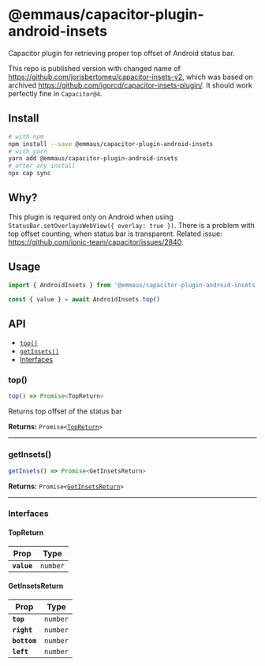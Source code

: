 # @emmaus/capacitor-plugin-android-insets

Capacitor plugin for retrieving proper top offset of Android status bar.

This repo is published version with changed name of https://github.com/jorisbertomeu/capacitor-insets-v2, which was based on archived https://github.com/igorcd/capacitor-insets-plugin/. It should work perfectly fine in `Capacitor@4`.

## Install

```bash
# with npm
npm install --save @emmaus/capacitor-plugin-android-insets
# with yarn
yarn add @emmaus/capacitor-plugin-android-insets
# after any install
npx cap sync
```

## Why?

This plugin is required only on Android when using `StatusBar.setOverlaysWebView({ overlay: true })`. There is a problem with top offset counting, when status bar is transparent. Related issue: https://github.com/ionic-team/capacitor/issues/2840.

## Usage

```ts
import { AndroidInsets } from '@emmaus/capacitor-plugin-android-insets'

const { value } = await AndroidInsets.top()
```

## API

<docgen-index>

- [`top()`](#top)
- [`getInsets()`](#getinsets)
- [Interfaces](#interfaces)

</docgen-index>

<docgen-api>
<!--Update the source file JSDoc comments and rerun docgen to update the docs below-->

### top()

```typescript
top() => Promise<TopReturn>
```

Returns top offset of the status bar

**Returns:** <code>Promise&lt;<a href="#topreturn">TopReturn</a>&gt;</code>

---

### getInsets()

```typescript
getInsets() => Promise<GetInsetsReturn>
```

**Returns:** <code>Promise&lt;<a href="#getinsetsreturn">GetInsetsReturn</a>&gt;</code>

---

### Interfaces

#### TopReturn

| Prop        | Type                |
| ----------- | ------------------- |
| **`value`** | <code>number</code> |

#### GetInsetsReturn

| Prop         | Type                |
| ------------ | ------------------- |
| **`top`**    | <code>number</code> |
| **`right`**  | <code>number</code> |
| **`bottom`** | <code>number</code> |
| **`left`**   | <code>number</code> |

</docgen-api>
